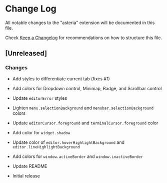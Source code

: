 # Change Log

All notable changes to the "asteria" extension will be documented in this file.

Check [Keep a Changelog](http://keepachangelog.com/) for recommendations on how to structure this file.

## [Unreleased]

### Changes

- Add styles to differentiate current tab (fixes #1)

- Add colors for Dropdown control, Minimap, Badge, and Scrollbar control

- Update `editorError` styles

- Lighten `menu.selectionBackground` and `menubar.selectionBackground` colors

- Update `editorCursor.foreground` and `terminalCursor.foreground` color

- Add color for `widget.shadow`

- Update color of `editor.hoverHighlightBackground` and `editor.lineHighlightBackground`

- Add colors for `window.activeBorder` and `window.inactiveBorder`

- Update README

- Initial release
